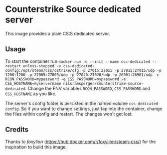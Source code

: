 # Counterstrike Source dedicated server
This image provides a plain CS:S dedicated server.

## Usage
To start the container run `docker run -d --init --name css-dedicated --restart unless-stopped -v css-dedicated-config:/opt/steam/css/cstrike/cfg -p 27015:27015 -p 27015:27015/udp -p 1200:1200 -p 27005:27005/udp -p 27020:27020/udp -p 26901:26901/udp -e RCON_PASSWORD=mypassword -e CSS_PASSWORD=mypassword -e CSS_HOSTNAME=myservername nilsramsperger/counterstrike-source-dedicated`.
Change the ENV variables `RCON_PASSWORD`, `CSS_PASSWORD` and `CSS_HOSTNAME` as you like.

The server's config folder is persisted in the named volume `css-dedicated-config`.
So if you want to change settings, just tap into the container, change the files within config and restart.
The changes won't get lost.

## Credits
Thanks to _foxylion_ (https://hub.docker.com/r/foxylion/steam-css/) for the inspiration to build this image.